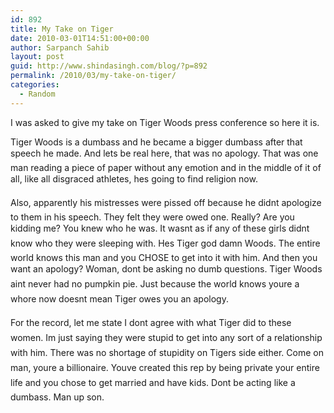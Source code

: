 ```yaml
---
id: 892
title: My Take on Tiger
date: 2010-03-01T14:51:00+00:00
author: Sarpanch Sahib
layout: post
guid: http://www.shindasingh.com/blog/?p=892
permalink: /2010/03/my-take-on-tiger/
categories:
  - Random
---
```

I was asked to give my take on Tiger Woods press conference so here it is.

Tiger Woods is a dumbass and he became a bigger dumbass after that speech he made. And lets be real here, that was no apology. That was one man reading a piece of paper without any emotion and in the middle of it of all, like all disgraced athletes, hes going to find religion now.

Also, apparently his mistresses were pissed off because he didnt apologize to them in his speech. They felt they were owed one. Really? Are you kidding me? You knew who he was. It wasnt as if any of these girls didnt know who they were sleeping with. Hes Tiger god damn Woods. The entire world knows this man and you CHOSE to get into it with him. And then you want an apology? Woman, dont be asking no dumb questions. Tiger Woods aint never had no pumpkin pie. Just because the world knows youre a whore now doesnt mean Tiger owes you an apology.

For the record, let me state I dont agree with what Tiger did to these women. Im just saying they were stupid to get into any sort of a relationship with him. There was no shortage of stupidity on Tigers side either. Come on man, youre a billionaire. Youve created this rep by being private your entire life and you chose to get married and have kids. Dont be acting like a dumbass. Man up son.